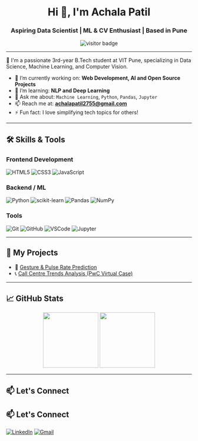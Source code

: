 <h1 align="center">Hi 👋, I'm Achala Patil</h1>
<h3 align="center">Aspiring Data Scientist | ML & CV Enthusiast | Based in Pune</h3>

<p align="center">
  <img src="https://visitor-badge.laobi.icu/badge?page_id=Achala-Patil" alt="visitor badge"/>
</p>

---

🌟 I'm a passionate 3rd-year B.Tech student at VIT Pune, specializing in Data Science, Machine Learning, and Computer Vision.

- 🔭 I’m currently working on: **Web Development, AI and Open Source Projects**
- 🌱 I’m learning: **NLP and Deep Learning**
- 💬 Ask me about: `Machine Learning`, `Python`, `Pandas`, `Jupyter`
- 📫 Reach me at: **achalapatil2755@gmail.com**
- ⚡ Fun fact: I love simplifying tech topics for others!

---

## 🛠️ Skills & Tools

### Frontend Development  
![HTML5](https://img.shields.io/badge/-HTML5-E34F26?logo=html5&logoColor=white&style=flat) 
![CSS3](https://img.shields.io/badge/-CSS3-1572B6?logo=css3&logoColor=white&style=flat) 
![JavaScript](https://img.shields.io/badge/-JavaScript-F7DF1E?logo=javascript&logoColor=black&style=flat) 

### Backend / ML
![Python](https://img.shields.io/badge/-Python-3776AB?logo=python&logoColor=white&style=flat)
![scikit-learn](https://img.shields.io/badge/-Scikit--Learn-F7931E?logo=scikit-learn&logoColor=black&style=flat)
![Pandas](https://img.shields.io/badge/-Pandas-150458?logo=pandas&logoColor=white&style=flat)
![NumPy](https://img.shields.io/badge/-NumPy-013243?logo=numpy&logoColor=white&style=flat)

### Tools
![Git](https://img.shields.io/badge/-Git-F05032?logo=git&logoColor=white&style=flat)
![GitHub](https://img.shields.io/badge/-GitHub-181717?logo=github&logoColor=white&style=flat)
![VSCode](https://img.shields.io/badge/-VSCode-007ACC?logo=visual-studio-code&logoColor=white&style=flat)
![Jupyter](https://img.shields.io/badge/-Jupyter-F37626?logo=jupyter&logoColor=white&style=flat)

---

## 📌 My Projects

- 🧠 [Gesture & Pulse Rate Prediction](https://github.com/Achala-Patil/Gesture-Prediction)
- 📞 [Call Centre Trends Analysis (PwC Virtual Case)](https://github.com/Achala-Patil/PwC-Call-Centre-Analysis)

---

## 📈 GitHub Stats

<p align="center">
  <img src="https://github-readme-stats.vercel.app/api?username=Achala-Patil&show_icons=true&theme=tokyonight" height="150px"/>
  <img src="https://github-readme-stats.vercel.app/api/top-langs/?username=Achala-Patil&layout=compact&theme=tokyonight" height="150px"/>
</p>

---

## 📫 Let's Connect

## 📫 Let's Connect

[![LinkedIn](https://img.shields.io/badge/-LinkedIn-blue?style=flat&logo=linkedin&logoColor=white)](https://www.linkedin.com/in/achala-prakash-patil-718152283/)
[![Gmail](https://img.shields.io/badge/-Email-D14836?style=flat&logo=gmail&logoColor=white)](mailto:achalapatil2755@gmail.com)


